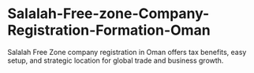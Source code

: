 # Salalah-Free-zone-Company-Registration-Formation-Oman
Salalah Free Zone company registration in Oman offers tax benefits, easy setup, and strategic location for global trade and business growth.
